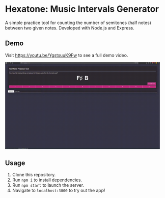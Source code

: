 # Hexatone: Music Intervals Generator
A simple practice tool for counting the number of semitones (half notes) between two given notes. Developed with Node.js and Express.

<!-- Future plans: Showing notes in chromatic circle. Expand to provide more beginner music theory tools
Short demo: https://youtu.be/YgstxuuK9Fw -->

## Demo
Visit https://youtu.be/YgstxuuK9Fw to see a full demo video.

<a href="https://youtu.be/YgstxuuK9Fw">

![Hexatone GIF](readme_assets/hexatone.gif)

</a>


## Usage

1. Clone this repository.
2. Run `npm i` to install dependencies.
3. Run `npm start` to launch the server.
4. Navigate to `localhost:3000` to try out the app!
